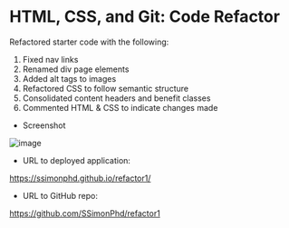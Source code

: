 # HTML, CSS, and Git: Code Refactor

Refactored starter code with the following:

1. Fixed nav links
2. Renamed div page elements
3. Added alt tags to images
4. Refactored CSS to follow semantic structure
5. Consolidated content headers and benefit classes
6. Commented HTML & CSS to indicate changes made

- Screenshot

![image](https://user-images.githubusercontent.com/60651145/182003176-e272ddf7-706f-4b40-9130-bbef14dd090e.png)

- URL to deployed application:

https://ssimonphd.github.io/refactor1/

- URL to GitHub repo:

https://github.com/SSimonPhd/refactor1

